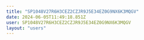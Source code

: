 ```yaml
---
title: "SP1048V27R6H3CEZ2CZJR9J5E34EZ0G9NX6K3MQGV"
date: 2024-06-05T11:49:18.851Z
user: SP1048V27R6H3CEZ2CZJR9J5E34EZ0G9NX6K3MQGV
layout: "users"
---
```

    
